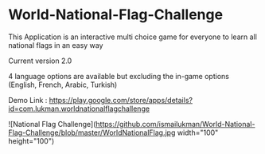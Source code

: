 # World-National-Flag-Challenge

This Application is an interactive multi choice game for everyone to learn all national flags in an easy way

Current version 2.0

4 language options are available but excluding the in-game options
(English, French, Arabic, Turkish)

Demo Link : https://play.google.com/store/apps/details?id=com.lukman.worldnationalflagchallenge

![National Flag Challenge](https://github.com/ismailukman/World-National-Flag-Challenge/blob/master/WorldNationalFlag.jpg width="100" height="100")  
